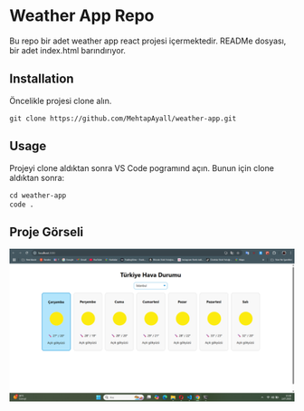 # Weather App Repo

Bu repo bir adet weather app react projesi içermektedir.
READMe dosyası, bir adet index.html barındırıyor.

## Installation
Öncelikle projesi clone alın.

```
git clone https://github.com/MehtapAyall/weather-app.git
```

## Usage
Projeyi clone aldıktan sonra VS Code pogramınd açın. Bunun için clone aldıktan sonra: 

```
cd weather-app
code .
```

## Proje Görseli

![görsel](uygulamanınEkranGörüntüsü.png)